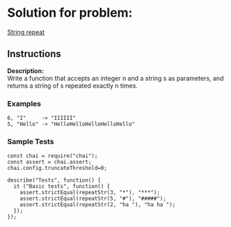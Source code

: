 # Solution for problem:

[String repeat](https://www.codewars.com/kata/57a0e5c372292dd76d000d7e)

## Instructions

**Description:**  
Write a function that accepts an integer n and a string s as parameters, and returns a string of s repeated exactly n times.

### Examples

```plaintext
6, "I"     -> "IIIIII"
5, "Hello" -> "HelloHelloHelloHelloHello"
```

### Sample Tests

```plaintext
const chai = require("chai");
const assert = chai.assert;
chai.config.truncateThreshold=0;

describe("Tests", function() {
  it ("Basic tests", function() {
    assert.strictEqual(repeatStr(3, "*"), "***");
    assert.strictEqual(repeatStr(5, "#"), "#####");
    assert.strictEqual(repeatStr(2, "ha "), "ha ha ");
  });
});
```
